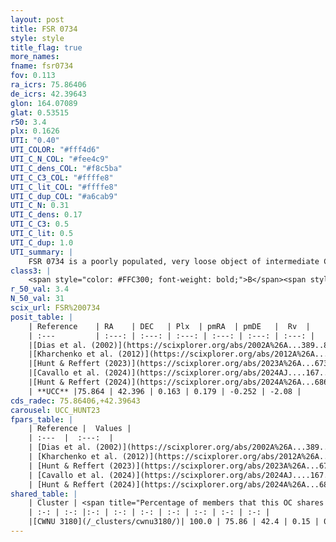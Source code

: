 ```yaml
---
layout: post
title: FSR 0734
style: style
title_flag: true
more_names: 
fname: fsr0734
fov: 0.113
ra_icrs: 75.86406
de_icrs: 42.39643
glon: 164.07089
glat: 0.53515
r50: 3.4
plx: 0.1626
UTI: "0.40"
UTI_COLOR: "#fff4d6"
UTI_C_N_COL: "#fee4c9"
UTI_C_dens_COL: "#f8c5ba"
UTI_C_C3_COL: "#ffffe8"
UTI_C_lit_COL: "#ffffe8"
UTI_C_dup_COL: "#a6cab9"
UTI_C_N: 0.31
UTI_C_dens: 0.17
UTI_C_C3: 0.5
UTI_C_lit: 0.5
UTI_C_dup: 1.0
UTI_summary: |
    FSR 0734 is a poorly populated, very loose object of intermediate C3 quality. It is moderately studied in the literature. This object shares a large percentage of members with a later reported entry.
class3: |
    <span style="color: #FFC300; font-weight: bold;">B</span><span style="color: #FFC300; font-weight: bold;">B</span>
r_50_val: 3.4
N_50_val: 31
scix_url: FSR%200734
posit_table: |
    | Reference    | RA    | DEC   | Plx  | pmRA  | pmDE   |  Rv  |
    | :---         | :---: | :---: | :---: | :---: | :---: | :---: |
    |[Dias et al. (2002)](https://scixplorer.org/abs/2002A%26A...389..871D) | 75.842 | 42.414 | -- | -2.11 | 1.93 | -- |
    |[Kharchenko et al. (2012)](https://scixplorer.org/abs/2012A%26A...543A.156K) | 75.832 | 42.39 | -- | -2.5 | -1.66 | -- |
    |[Hunt & Reffert (2023)](https://scixplorer.org/abs/2023A%26A...673A.114H) | 75.85 | 42.391 | 0.157 | 0.21 | -0.292 | -2.058 |
    |[Cavallo et al. (2024)](https://scixplorer.org/abs/2024AJ....167...12C) | 75.89 | 42.42 | 0.157 | -- | -- | -- |
    |[Hunt & Reffert (2024)](https://scixplorer.org/abs/2024A%26A...686A..42H) | 75.85 | 42.391 | 0.157 | 0.21 | -0.292 | -2.058 |
    | **UCC** |75.864 | 42.396 | 0.163 | 0.179 | -0.252 | -2.08 | 
cds_radec: 75.86406,+42.39643
carousel: UCC_HUNT23
fpars_table: |
    | Reference |  Values |
    | :---  |  :---:  |
    | [Dias et al. (2002)](https://scixplorer.org/abs/2002A%26A...389..871D) | `E(B-V)=0.05, Dist=1193.0, Age=8.35` |
    | [Kharchenko et al. (2012)](https://scixplorer.org/abs/2012A%26A...543A.156K) | `e_bv=0.229, distance=1532, log_age=7.5` |
    | [Hunt & Reffert (2023)](https://scixplorer.org/abs/2023A%26A...673A.114H) | `AV50=1.261, diffAV50=2.337, MOD50=13.607, logAge50=8.369` |
    | [Cavallo et al. (2024)](https://scixplorer.org/abs/2024AJ....167...12C) | `AV50=1.8, dMod50=13.39, logAge50=7.64, [Fe/H]50=-0.28` |
    | [Hunt & Reffert (2024)](https://scixplorer.org/abs/2024A%26A...686A..42H) | `MassJ=933.630` |
shared_table: |
    | Cluster | <span title="Percentage of members that this OC shares with the ones listed">%</span>   | RA   | DEC   | Plx   | pmRA  | pmDE  | Rv | UTI |
    | :-: | :-: |:-: | :-: | :-: | :-: | :-: | :-: | :-: |
    |[CWNU 3180](/_clusters/cwnu3180/)| 100.0 | 75.86 | 42.4 | 0.15 | 0.15 | -0.25 | -2.08 |0.19 |
---
```

